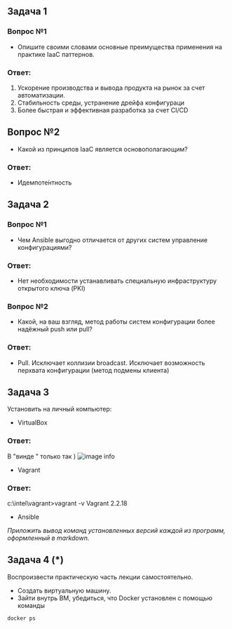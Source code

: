 ## Задача 1

### Вопрос №1
- Опишите своими словами основные преимущества применения на практике IaaC паттернов.
### Ответ:
1. Ускорение производства и вывода продукта на рынок за счет автоматизации.
2. Стабильность среды, устранение дрейфа конфигураци
3. Более быстрая и эффективная разработка за счет CI/CD

## Вопрос №2
- Какой из принципов IaaC является основополагающим?
### Ответ:
- Идемпоте́нтность

## Задача 2

### Вопрос №1
- Чем Ansible выгодно отличается от других систем управление конфигурациями?
### Ответ:
- Нет необходимости устанавливать специальную инфраструктуру открытого ключа (PKI)

### Вопрос №2
- Какой, на ваш взгляд, метод работы систем конфигурации более надёжный push или pull?
### Ответ:
- Pull. Исключает коллизии broadcast. Исключает возможность перхвата конфигурации (метод подмены клиента)

## Задача 3

Установить на личный компьютер:

- VirtualBox
### Ответ:
В "винде " только так )
![image info](./virt-homeworks/05-virt-02-iaac/virtualbox.png)
- Vagrant
### Ответ:
c:\intel\vagrant>vagrant -v
Vagrant 2.2.18

- Ansible

*Приложить вывод команд установленных версий каждой из программ, оформленный в markdown.*

## Задача 4 (*)

Воспроизвести практическую часть лекции самостоятельно.

- Создать виртуальную машину.
- Зайти внутрь ВМ, убедиться, что Docker установлен с помощью команды
```
docker ps
```
